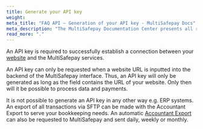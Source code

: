 ```yaml
---
title: Generate your API key
weight:
meta_title: "FAQ API – Generation of your API key - MultiSafepay Docs"
meta_description: "The MultiSafepay Documentation Center presents all relevant information about our Plugins and API. You can also find support pages for payment methods, tools and general questions as well as the contact details of our Support and Integration Teams."
read_more: "."
---
```

An API key is required to successfully establish a connection between your [website](/faq/getting-started/glossary/#website) and the MultiSafepay services.

An API key can only be requested when a website URL is inputted into the backend of the MultiSafepay interface. Thus, an API key will only be generated as long as the field contains the URL of your website. Only then will it be possible to process data and payments.

It is not possible to generate an API key in any other way e.g. ERP systems. An export of all transactions via SFTP can be made with the Accountant Export to serve your bookkeeping needs. An automatic [Accountant Export](/tools/reports/automatic-reports) can also be requested to MultiSafepay and sent daily, weekly or monthly.